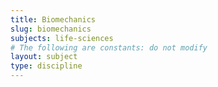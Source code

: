 ```yaml
---
title: Biomechanics
slug: biomechanics
subjects: life-sciences
# The following are constants: do not modify
layout: subject
type: discipline
---
```

